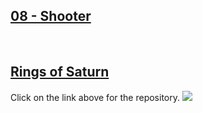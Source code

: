 ## [08 - Shooter](https://github.com/yrgo/gp20/tree/master/Programming%20Fundamentals/08%20-%20Shooter%20Project)
<br/>

## [Rings of Saturn](https://github.com/tzaarela/RingsOfSaturn)
Click on the link above for the repository.
<img src="https://github.com/danielalexandernielsen/Yrgo/raw/master/Daniel_00_SideProjects/GIF/RingsOfSaturn.gif?raw=true">
